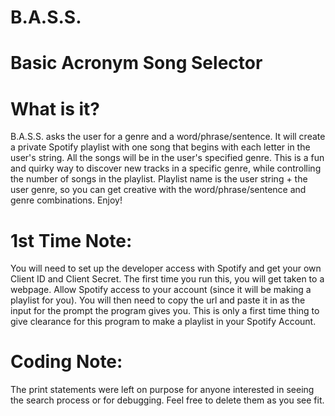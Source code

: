 # B.A.S.S.
# Basic Acronym Song Selector
#
# What is it?
B.A.S.S. asks the user for a genre and a word/phrase/sentence. It will create a private Spotify playlist with one song that begins with each letter in the user's string. All the songs will be in the user's specified genre. This is a fun and quirky way to discover new tracks in a specific genre, while controlling the number of songs in the playlist. Playlist name is the user string + the user genre, so you can get creative with the word/phrase/sentence and genre combinations. Enjoy!

# 1st Time Note:
You will need to set up the developer access with Spotify and get your own Client ID and Client Secret.
The first time you run this, you will get taken to a webpage. Allow Spotify access to your account (since it will be making a playlist for you).
You will then need to copy the url and paste it in as the input for the prompt the program gives you.
This is only a first time thing to give clearance for this program to make a playlist in your Spotify Account.

# Coding Note:
The print statements were left on purpose for anyone interested in seeing the search process or for debugging.
Feel free to delete them as you see fit.
